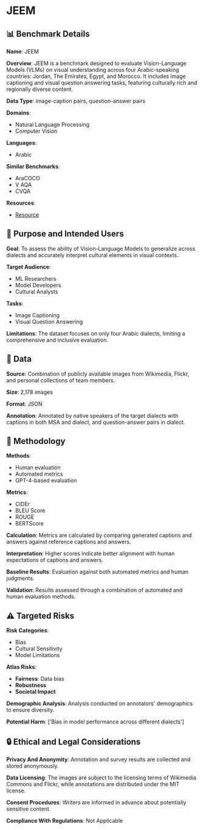 # JEEM

## 📊 Benchmark Details

**Name**: JEEM

**Overview**: JEEM is a benchmark designed to evaluate Vision-Language Models (VLMs) on visual understanding across four Arabic-speaking countries: Jordan, The Emirates, Egypt, and Morocco. It includes image captioning and visual question answering tasks, featuring culturally rich and regionally diverse content.

**Data Type**: image-caption pairs, question-answer pairs

**Domains**:
- Natural Language Processing
- Computer Vision

**Languages**:
- Arabic

**Similar Benchmarks**:
- AraCOCO
- V AQA
- CVQA

**Resources**:
- [Resource](https://huggingface.co/datasets/toloka/JEEM)

## 🎯 Purpose and Intended Users

**Goal**: To assess the ability of Vision-Language Models to generalize across dialects and accurately interpret cultural elements in visual contexts.

**Target Audience**:
- ML Researchers
- Model Developers
- Cultural Analysts

**Tasks**:
- Image Captioning
- Visual Question Answering

**Limitations**: The dataset focuses on only four Arabic dialects, limiting a comprehensive and inclusive evaluation.

## 💾 Data

**Source**: Combination of publicly available images from Wikimedia, Flickr, and personal collections of team members.

**Size**: 2,178 images

**Format**: JSON

**Annotation**: Annotated by native speakers of the target dialects with captions in both MSA and dialect, and question-answer pairs in dialect.

## 🔬 Methodology

**Methods**:
- Human evaluation
- Automated metrics
- GPT-4-based evaluation

**Metrics**:
- CIDEr
- BLEU Score
- ROUGE
- BERTScore

**Calculation**: Metrics are calculated by comparing generated captions and answers against reference captions and answers.

**Interpretation**: Higher scores indicate better alignment with human expectations of captions and answers.

**Baseline Results**: Evaluation against both automated metrics and human judgments.

**Validation**: Results assessed through a combination of automated and human evaluation methods.

## ⚠️ Targeted Risks

**Risk Categories**:
- Bias
- Cultural Sensitivity
- Model Limitations

**Atlas Risks**:
- **Fairness**: Data bias
- **Robustness**
- **Societal Impact**

**Demographic Analysis**: Analysis conducted on annotators' demographics to ensure diversity.

**Potential Harm**: ['Bias in model performance across different dialects']

## 🔒 Ethical and Legal Considerations

**Privacy And Anonymity**: Annotation and survey results are collected and stored anonymously.

**Data Licensing**: The images are subject to the licensing terms of Wikimedia Commons and Flickr, while annotations are distributed under the MIT license.

**Consent Procedures**: Writers are informed in advance about potentially sensitive content.

**Compliance With Regulations**: Not Applicable
